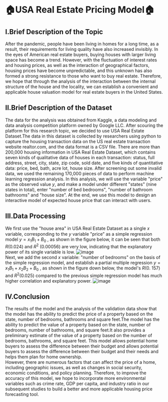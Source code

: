 # 🏠USA Real Estate Pricing Model🏠
## I.Brief Description of the Topic
After the pandemic, people have been living in homes for a long time, as a result, their requirements for living quality have also increased invisibly. In the eyes of American real estate buyers, buying houses with larger living space has become a trend. However, with the fluctuation of interest rates and housing prices, as well as the interaction of geographical factors, housing prices have become unpredictable, and this unknown has also formed a strong resistance to those who want to buy real estate. Therefore, we hope that through the analysis of the interaction between the internal structure of the house and the locality, we can establish a convenient and applicable house valuation model for real estate buyers in the United States.
## II.Brief Description of the Dataset
The data for the analysis was obtained from Kaggle, a data modeling and data analysis competition platform owned by Google LLC. After scouring the platform for this research topic, we decided to use USA Real Estate Dataset.The data in this dataset is collected by researchers using python to capture the housing transaction data on the US real estate transaction website realtor.com, and the data format is a CSV file. There are more than 200,000 housing information in USA Real Estate Dataset, which contains seven kinds of qualitative data of houses in each transaction: status, full address, street, city, state, zip code, sold date, and five kinds of quantitative data: price, bed, bath, acre lot, house size. After screening out some invalid data, we used the remaining 170,000 pieces of data to perform machine learning regression analysis. In this analysis, we will use the variable "price" as the observed value $y$, and make a model under different "states" (nine states in total), enter "number of bed bedrooms", "number of bathroom bathrooms" and "house size". At the end, we use this model to design an interactive model of expected house price that can interact with users.
## III.Data Processing
We first use the "house area" in USA Real Estate Dataset as a single 𝑥 variable, corresponding to the $y$ variable "price” as a simple regression model $y=x_1B_1+B_0$ , as shown in the figure below, it can be seen that both $R$(0.024) and $R^2$ (0.00056) are very low, indicating that the explanatory power of its single variable is low.
![image](https://github.com/araschang0827/USA-real-estate-pricing-model/blob/master/simple-regression.png?raw=true)<br>
Next, we add the second $x$ variable: "number of bedrooms" on the basis of the simple regression model, and establish a partial multiple regression $y= x_1B_1+x_2B_2+B_0$ , as shown in the figure down below, the model's $R$(0. 157) and $R^2$(0.025) compared to 
the previous simple regression model has much higher correlation and explanatory power.
![image](https://github.com/araschang0827/USA-real-estate-pricing-model/blob/master/multiple-regression1.png?raw=true)<br>
## IV.Conclusion
The results of the model and the analysis of the validation data show that the model has the ability to predict the price of a property based on the state, number of bedrooms, bathrooms and square feet.The model has the ability to predict the value of a property based on the state, number of bedrooms, number of bathrooms, and square feet.It also provides a preliminary estimate of the value of a property based on the number of bedrooms, bathrooms, and square feet. This model allows potential home buyers to assess the difference between their budget and allows potential buyers to assess the difference between their budget and their needs and helps them plan for home ownership.<br>
However, there are numerous factors that can affect the price of a home, including geographic issues, as well as changes in social security, economic conditions, and policy planning. Therefore, to improve the accuracy of this model, we hope to incorporate more environmental variables such as crime rate, GDP per capita, and industry ratio in our subsequent studies to build a better and more applicable housing price forecasting tool.
